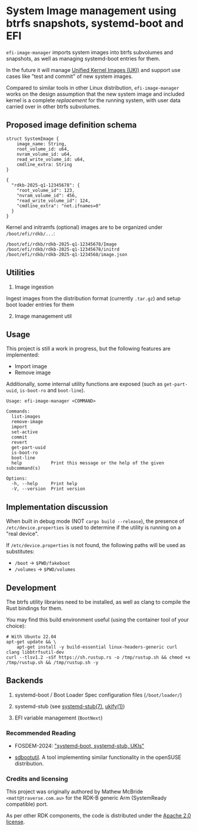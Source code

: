 # System Image management using btrfs snapshots, systemd-boot and EFI

`efi-image-manager` imports system images into btrfs subvolumes and snapshots,
as well as managing systemd-boot entries for them.

In the future it will manage [Unified Kernel Images (UKI)](https://wiki.archlinux.org/title/Unified_kernel_image)
and support use cases like "test and commit" of new system images.

Compared to similar tools in other Linux distribution, `efi-image-manager`
works on the design assumption that the new system image and included kernel
is a complete *replacement* for the running system, with user data carried over
in other btrfs subvolumes.

## Proposed image definition schema

```
struct SystemImage {
    image_name: String,
    root_volume_id: u64,
    nvram_volume_id: u64,
    read_write_volume_id: u64,
    cmdline_extra: String
}
```

```
{
  "rdkb-2025-q1-12345678": {
    "root_volume_id": 123,
    "nvram_volume_id": 456,
    "read_write_volume_id": 124,
    "cmdline_extra": "net.ifnames=0"
  }
}
```

Kernel and initramfs (optional) images are to be organized under `/boot/efi/rdkb/...`:

```
/boot/efi/rdkb/rdkb-2025-q1-12345678/Image
/boot/efi/rdkb/rdkb-2025-q1-12345678/initrd
/boot/efi/rdkb/rdkb-2025-q1-1234568/image.json
```

## Utilities

1. Image ingestion

Ingest images from the distribution format (currently `.tar.gz`) and setup boot loader entries for them

2. Image management util

## Usage

This project is still a work in progress, but the following features are implemented:

* Import image
* Remove image

Additionally, some internal utility functions are exposed
(such as `get-part-uuid`, `is-boot-ro` and `boot-line`).

```
Usage: efi-image-manager <COMMAND>

Commands:
  list-images
  remove-image
  import
  set-active
  commit
  revert
  get-part-uuid
  is-boot-ro
  boot-line
  help           Print this message or the help of the given subcommand(s)

Options:
  -h, --help     Print help
  -V, --version  Print version
```

## Implementation discussion

When built in debug mode (NOT `cargo build --release`), the presence of `/etc/device.properties`
is used to determine if the utility is running on a "real device".

If `/etc/device.properties` is not found, the following paths will be
used as substitutes:

* `/boot` -> `$PWD/fakeboot`
* `/volumes` -> `$PWD/volumes`

## Development

The btrfs utility libraries need to be installed, as well as clang to compile the
Rust bindings for them.

You may find this build environment useful (using the container tool of your choice):

```
# With Ubuntu 22.04
apt-get update && \
    apt-get install -y build-essential linux-headers-generic curl clang libbtrfsutil-dev
curl --tlsv1.2 -sSf https://sh.rustup.rs -o /tmp/rustup.sh && chmod +x /tmp/rustup.sh && /tmp/rustup.sh -y
```

## Backends

1. systemd-boot / Boot Loader Spec configuration files (`/boot/loader/`)

2. systemd-stub (see [systemd-stub(7)](https://www.freedesktop.org/software/systemd/man/latest/systemd-stub.html), [ukify(1)](https://www.freedesktop.org/software/systemd/man/latest/ukify.html#))

3. EFI variable management (`BootNext`)

### Recommended Reading

* FOSDEM-2024: ["systemd-boot, systemd-stub, UKIs"](https://archive.fosdem.org/2024/events/attachments/fosdem-2024-1987-systemd-boot-systemd-stub-ukis/slides/22834/systemd-boot_systemd-stub_UKIs_mNuvmv0.pdf)

* [sdbootutil](https://github.com/openSUSE/sdbootutil). A tool implementing similar functionality in the openSUSE distribution.

### Credits and licensing

This project was originally authored by Mathew McBride `<matt@traverse.com.au>` for the
RDK-B generic Arm (SystemReady compatible) port.

As per other RDK components, the code is distributed under the
[Apache 2.0 license](https://www.apache.org/licenses/LICENSE-2.0).

